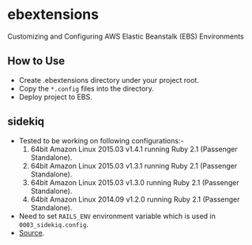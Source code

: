 # ebextensions
Customizing and Configuring AWS Elastic Beanstalk (EBS) Environments

## How to Use
* Create .ebextensions directory under your project root.
* Copy the `*.config` files into the directory.
* Deploy project to EBS. 

## sidekiq
* Tested to be working on following configurations:-
  1. 64bit Amazon Linux 2015.03 v1.4.1 running Ruby 2.1 (Passenger Standalone).
  2. 64bit Amazon Linux 2015.03 v1.3.1 running Ruby 2.1 (Passenger Standalone).
  3. 64bit Amazon Linux 2015.03 v1.3.0 running Ruby 2.1 (Passenger Standalone).
  4. 64bit Amazon Linux 2014.09 v1.2.0 running Ruby 2.1 (Passenger Standalone).
* Need to set `RAILS_ENV` environment variable which is used in `0003_sidekiq.config`.
* [Source](https://gist.github.com/gcarrion-gfrmedia/11396682).



